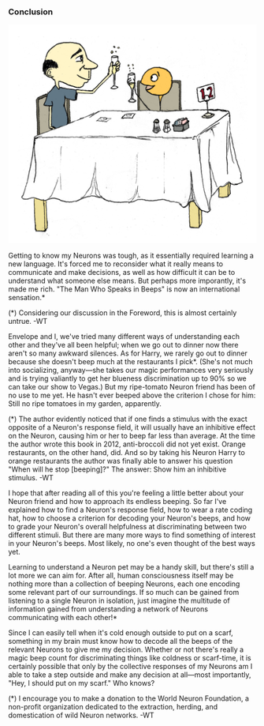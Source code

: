 ### Conclusion

<img id="im-19" src="images/19.jpeg">

Getting to know my Neurons was tough, as it essentially required learning a new language. It's forced me to reconsider what it really means to communicate and make decisions, as well as how difficult it can be to understand what someone else means. But perhaps more imporantly, it's made me rich. "The Man Who Speaks in Beeps" is now an international sensation.*

<p class="ed-note">
(*) Considering our discussion in the Foreword, this is almost certainly untrue. -WT
</p>

Envelope and I, we've tried many different ways of understanding each other and they've all been helpful; when we go out to dinner now there aren't so many awkward silences. As for Harry, we rarely go out to dinner because she doesn't beep much at the restaurants I pick*. (She's not much into socializing, anyway&mdash;she takes our magic performances very seriously and is trying valiantly to get her blueness discrimination up to 90% so we can take our show to Vegas.) But my ripe-tomato Neuron friend has been of no use to me yet. He hasn't ever beeped above the criterion I chose for him: Still no ripe tomatoes in my garden, apparently.

<p class="ed-note">
(*) The author evidently noticed that if one finds a stimulus with the exact opposite of a Neuron's response field, it will usually have an inhibitive effect on the Neuron, causing him or her to beep far less than average. At the time the author wrote this book in 2012, anti-broccoli did not yet exist. Orange restaurants, on the other hand, did. And so by taking his Neuron Harry to orange restaurants the author was finally able to answer his question "When will he stop [beeping]?" The answer: Show him an inhibitive stimulus. -WT
</p>

I hope that after reading all of this you're feeling a little better about your Neuron friend and how to approach its endless beeping. So far I've explained how to find a Neuron's response field, how to wear a rate coding hat, how to choose a criterion for decoding your Neuron's beeps, and how to grade your Neuron's overall helpfulness at discriminating between two different stimuli. But there are many more ways to find something of interest in your Neuron's beeps. Most likely, no one's even thought of the best ways yet.

Learning to understand a Neuron pet may be a handy skill, but there's still a lot more we can aim for. After all, human consciousness itself may be nothing more than a collection of beeping Neurons, each one encoding some relevant part of our surroundings. If so much can be gained from listening to a single Neuron in isolation, just imagine the multitude of information gained from understanding a network of Neurons communicating with each other!*

Since I can easily tell when it's cold enough outside to put on a scarf, something in my brain must know how to decode all the beeps of the relevant Neurons to give me my decision. Whether or not there's really a magic beep count for discriminating things like coldness or scarf-time, it is certainly possible that only by the collective responses of my Neurons am I able to take a step outside and make any decision at all&mdash;most importantly, "Hey, I should put on my scarf." Who knows?

<p class="ed-note">
(*) I encourage you to make a donation to the World Neuron Foundation, a non-profit organization dedicated to the extraction, herding, and domestication of wild Neuron networks. -WT
</p>
